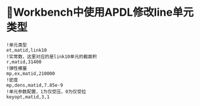 # :wrench:Workbench中使用APDL修改line单元类型

```
!单元类型
et,matid,link10
!实常数，这里对应的是link10单元的截面积
r,matid,31400
!弹性模量
mp,ex,matid,210000
!密度
mp,dens,matid,7.85e-9
!单元参数配置，1为仅受压，0为仅受拉
keyopt,matid,3,1
```
